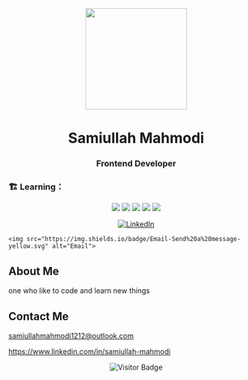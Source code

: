 <p align="center">
  <img src="https://images.unsplash.com/photo-1667372393119-3d4c48d07fc9?ixlib=rb-4.0.3&ixid=MnwxMjA3fDB8MHxzZWFyY2h8OXx8ZnJvbnRlbmQlMjBkZXZlbG9wZXJ8ZW58MHx8MHx8&auto=format&fit=crop&w=500&q=60" width="200" height="200">
</p>

<h1 align="center">Samiullah Mahmodi</h1>
<h3 align="center">Frontend Developer</h3>

### 🏗️ Learning：
<div align="center">
<code><img src="https://img.shields.io/badge/typescript-%23007ACC.svg?style=for-the-badge&logo=typescript&logoColor=white"/></code>
<code><img src="https://img.shields.io/badge/react-%2320232a.svg?style=for-the-badge&logo=react&logoColor=%2361DAFB"/></code>
<code><img src="https://img.shields.io/badge/node.js-6DA55F?style=for-the-badge&logo=node.js&logoColor=white"/></code>
<code><img src="https://img.shields.io/badge/nestjs-%23E0234E.svg?style=for-the-badge&logo=nestjs&logoColor=white"/></code>
<code><img src="https://img.shields.io/badge/vuejs-%2335495e.svg?style=for-the-badge&logo=vuedotjs&logoColor=%234FC08D"/></code>
</div>
<p align="center">
  <a href="https://www.linkedin.com/in/samiullah-mahmodi/">
    <img src="https://img.shields.io/badge/LinkedIn-Connect-blue.svg" alt="LinkedIn">
  </a>

    <img src="https://img.shields.io/badge/Email-Send%20a%20message-yellow.svg" alt="Email">
  </a>
</p>

## About Me

one who like to code and learn new things

## Contact Me

samiullahmahmodi1212@outlook.com


https://www.linkedin.com/in/samiullah-mahmodi

<p align="center">
  <img src="https://visitor-badge.glitch.me/badge?page_id=https://github.com/sami-mahmodi" alt="Visitor Badge"/>
</p>
